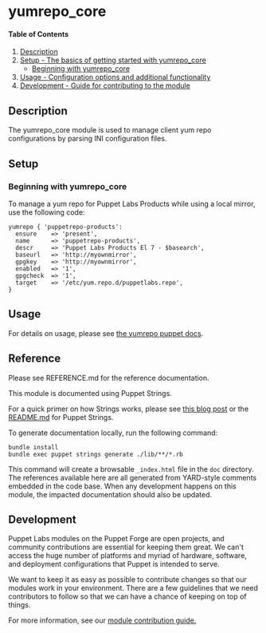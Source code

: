 
# yumrepo_core

#### Table of Contents

1. [Description](#description)
2. [Setup - The basics of getting started with yumrepo_core](#setup)
    * [Beginning with yumrepo_core](#beginning-with-yumrepo_core)
3. [Usage - Configuration options and additional functionality](#usage)
4. [Development - Guide for contributing to the module](#development)

## Description

The yumrepo_core module is used to manage client yum repo configurations by parsing INI configuration files.

## Setup

### Beginning with yumrepo_core

To manage a yum repo for Puppet Labs Products while using a local mirror, use the following code:

```
yumrepo { 'puppetrepo-products':
  ensure    => 'present',
  name      => 'puppetrepo-products',
  descr     => 'Puppet Labs Products El 7 - $basearch',
  baseurl   => 'http://myownmirror',
  gpgkey    => 'http://myownmirror',
  enabled   => '1',
  gpgcheck  => '1',
  target    => '/etc/yum.repo.d/puppetlabs.repo',
}

```

## Usage

For details on usage, please see [the yumrepo puppet docs](https://puppet.com/docs/puppet/latest/types/yumrepo.html).

## Reference

Please see REFERENCE.md for the reference documentation.

This module is documented using Puppet Strings.

For a quick primer on how Strings works, please see [this blog post](https://puppet.com/blog/using-puppet-strings-generate-great-documentation-puppet-modules) or the [README.md](https://github.com/puppetlabs/puppet-strings/blob/master/README.md) for Puppet Strings.

To generate documentation locally, run the following command:
```
bundle install
bundle exec puppet strings generate ./lib/**/*.rb
```
This command will create a browsable `_index.html` file in the `doc` directory. The references available here are all generated from YARD-style comments embedded in the code base. When any development happens on this module, the impacted documentation should also be updated.

## Development

Puppet Labs modules on the Puppet Forge are open projects, and community contributions are essential for keeping them great. We can't access the huge number of platforms and myriad of hardware, software, and deployment configurations that Puppet is intended to serve.

We want to keep it as easy as possible to contribute changes so that our modules work in your environment. There are a few guidelines that we need contributors to follow so that we can have a chance of keeping on top of things.

For more information, see our [module contribution guide.](https://docs.puppetlabs.com/forge/contributing.html)
